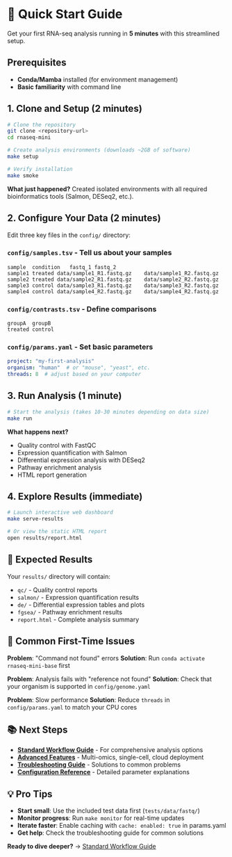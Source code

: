 # 🚀 Quick Start Guide

Get your first RNA-seq analysis running in **5 minutes** with this streamlined setup.

## Prerequisites

- **Conda/Mamba** installed (for environment management)
- **Basic familiarity** with command line

## 1. Clone and Setup (2 minutes)

```bash
# Clone the repository
git clone <repository-url>
cd rnaseq-mini

# Create analysis environments (downloads ~2GB of software)
make setup

# Verify installation
make smoke
```

**What just happened?** Created isolated environments with all required bioinformatics tools (Salmon, DESeq2, etc.).

## 2. Configure Your Data (2 minutes)

Edit three key files in the `config/` directory:

### `config/samples.tsv` - Tell us about your samples
```tsv
sample	condition	fastq_1	fastq_2
sample1	treated	data/sample1_R1.fastq.gz	data/sample1_R2.fastq.gz
sample2	treated	data/sample2_R1.fastq.gz	data/sample2_R2.fastq.gz
sample3	control	data/sample3_R1.fastq.gz	data/sample3_R2.fastq.gz
sample4	control	data/sample4_R2.fastq.gz	data/sample4_R2.fastq.gz
```

### `config/contrasts.tsv` - Define comparisons
```tsv
groupA	groupB
treated	control
```

### `config/params.yaml` - Set basic parameters
```yaml
project: "my-first-analysis"
organism: "human"  # or "mouse", "yeast", etc.
threads: 8  # adjust based on your computer
```

## 3. Run Analysis (1 minute)

```bash
# Start the analysis (takes 10-30 minutes depending on data size)
make run
```

**What happens next?**
- Quality control with FastQC
- Expression quantification with Salmon
- Differential expression analysis with DESeq2
- Pathway enrichment analysis
- HTML report generation

## 4. Explore Results (immediate)

```bash
# Launch interactive web dashboard
make serve-results

# Or view the static HTML report
open results/report.html
```

## 🎯 Expected Results

Your `results/` directory will contain:
- `qc/` - Quality control reports
- `salmon/` - Expression quantification results
- `de/` - Differential expression tables and plots
- `fgsea/` - Pathway enrichment results
- `report.html` - Complete analysis summary

## 🚨 Common First-Time Issues

**Problem**: "Command not found" errors
**Solution**: Run `conda activate rnaseq-mini-base` first

**Problem**: Analysis fails with "reference not found"
**Solution**: Check that your organism is supported in `config/genome.yaml`

**Problem**: Slow performance
**Solution**: Reduce `threads` in `config/params.yaml` to match your CPU cores

## 📚 Next Steps

- **[Standard Workflow Guide](workflow.md)** - For comprehensive analysis options
- **[Advanced Features](advanced.md)** - Multi-omics, single-cell, cloud deployment
- **[Troubleshooting Guide](troubleshooting.md)** - Solutions to common problems
- **[Configuration Reference](configuration.md)** - Detailed parameter explanations

## 💡 Pro Tips

- **Start small**: Use the included test data first (`tests/data/fastq/`)
- **Monitor progress**: Run `make monitor` for real-time updates
- **Iterate faster**: Enable caching with `cache: enabled: true` in params.yaml
- **Get help**: Check the troubleshooting guide for common solutions

**Ready to dive deeper?** → [Standard Workflow Guide](workflow.md)











